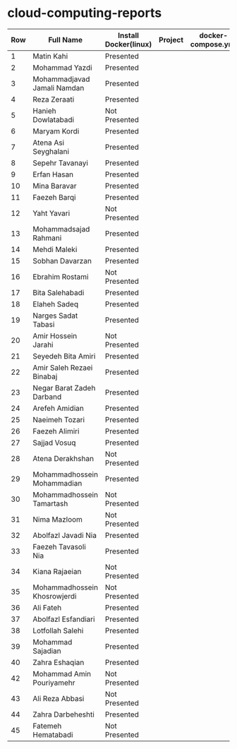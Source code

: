 # cloud-computing-reports

| Row | Full Name                    | Install Docker(linux) | Project | docker-compose.yml | Dockerfile |
|-----|------------------------------|-----------------------|---------|--------------------|------------|
| 1   | Matin Kahi                   | Presented             |         |                    |            |
| 2   | Mohammad Yazdi               | Presented             |         |                    |            |
| 3   | Mohammadjavad Jamali Namdan  | Presented             |         |                    |            |
| 4   | Reza Zeraati                 | Presented             |         |                    |            |
| 5   | Hanieh Dowlatabadi           | Not Presented         |         |                    |            |
| 6   | Maryam Kordi                 | Presented             |         |                    |            |
| 7   | Atena Asi Seyghalani         | Presented             |         |                    |            |
| 8   | Sepehr Tavanayi              | Presented             |         |                    |            |
| 9   | Erfan Hasan                  | Presented             |         |                    |            |
| 10  | Mina Baravar                 | Presented             |         |                    |            |
| 11  | Faezeh Barqi                 | Presented             |         |                    |            |
| 12  | Yaht Yavari                  | Not Presented         |         |                    |            |
| 13  | Mohammadsajad Rahmani        | Presented             |         |                    |            |
| 14  | Mehdi Maleki                 | Presented             |         |                    |            |
| 15  | Sobhan Davarzan              | Presented             |         |                    |            |
| 16  | Ebrahim Rostami              | Not Presented         |         |                    |            |
| 17  | Bita Salehabadi              | Presented             |         |                    |            |
| 18  | Elaheh Sadeq                 | Presented             |         |                    |            |
| 19  | Narges Sadat Tabasi          | Presented             |         |                    |            |
| 20  | Amir Hossein Jarahi          | Not Presented         |         |                    |            |
| 21  | Seyedeh Bita Amiri           | Presented             |         |                    |            |
| 22  | Amir Saleh Rezaei Binabaj    | Presented             |         |                    |            |
| 23  | Negar Barat Zadeh Darband    | Presented             |         |                    |            |
| 24  | Arefeh Amidian               | Presented             |         |                    |            |
| 25  | Naeimeh Tozari               | Presented             |         |                    |            |
| 26  | Faezeh Alimiri               | Presented             |         |                    |            |
| 27  | Sajjad Vosuq                 | Presented             |         |                    |            |
| 28  | Atena Derakhshan             | Not Presented         |         |                    |            |
| 29  | Mohammadhossein Mohammadian  | Presented             |         |                    |            |
| 30  | Mohammadhossein Tamartash    | Not Presented         |         |                    |            |
| 31  | Nima Mazloom                 | Not Presented         |         |                    |            |
| 32  | Abolfazl Javadi Nia          | Presented             |         |                    |            |
| 33  | Faezeh Tavasoli Nia          | Presented             |         |                    |            |
| 34  | Kiana Rajaeian               | Not Presented         |         |                    |            |
| 35  | Mohammadhossein Khosrowjerdi | Not Presented         |         |                    |            |
| 36  | Ali Fateh                    | Presented             |         |                    |            |
| 37  | Abolfazl Esfandiari          | Presented             |         |                    |            |
| 38  | Lotfollah Salehi             | Presented             |         |                    |            |
| 39  | Mohammad Sajadian            | Presented             |         |                    |            |
| 40  | Zahra Eshaqian               | Presented             |         |                    |            |
| 42  | Mohammad Amin Pouriyamehr    | Not Presented         |         |                    |            |
| 43  | Ali Reza Abbasi              | Not Presented         |         |                    |            |
| 44  | Zahra Darbeheshti            | Presented             |         |                    |            |
| 45  | Fatemeh Hematabadi           | Not Presented         |         |                    |            |
